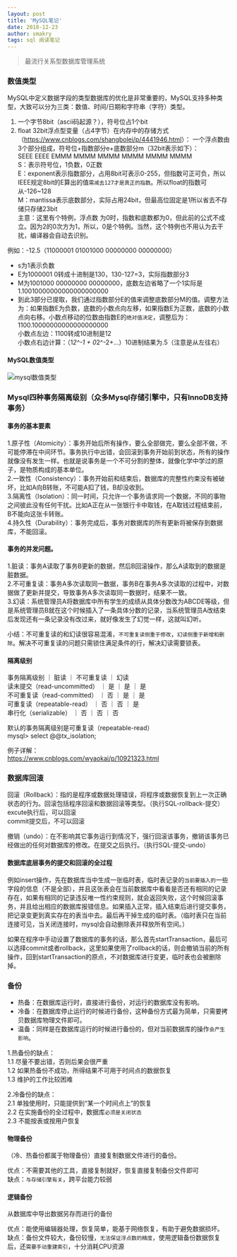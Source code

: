 ```yaml
---
layout: post
title: 'MySQL笔记'
date: 2018-12-23
author: smakry
tags: sql 阅读笔记
---
```


>  最流行关系型数据库管理系统

### 数值类型

MySQL中定义数据字段的类型数据库的优化是非常重要的，MySQL支持多种类型，大致可以分为三类：数值、时间/日期和字符串（字符）类型。
  
1. 一个字节8bit（ascii码起源？），符号位占1个bit
2. float 32bit浮点型变量（占4字节）在内存中的存储方式（<https://www.cnblogs.com/shangbolei/p/4441946.html>）：
一个浮点数由3个部分组成，符号位+指数部分e+底数部分m（32bit表示如下）：  
SEEE EEEE EMMM MMMM MMMM MMMM MMMM MMMM  
S：表示符号位，1负数，0正数  
E：exponent表示指数部分，占用8bit可表示0-255，但指数可正可负，所以IEEE规定8bit的E算出的值`需减去127才是真正的指数`。所以float的指数可从-126~128  
M：mantissa表示底数部分，实际占用24bit，但最高位固定是1所以省去不存储只存储23bit  
主意：这里有个特例，浮点数 为0时，指数和底数都为0，但此前的公式不成立。因为2的0次方为1，所以，0是个特例。当然，这个特例也不用认为去干扰，编译器会自动去识别。  

例如：-12.5（11000001 01001000 00000000 00000000）  

- s为1表示负数  
- E为1000001 0转成十进制是130，130-127=3，实际指数部分3  
- M为1001000 00000000 00000000，底数左边省略了一个1实际是1.10010000000000000000000  
- 到此3部分已提取，我们通过指数部分E的值来调整底数部分M的值。调整方法为：如果指数E为负数，底数的小数点向左移，如果指数E为正数，底数的小数点向右移。小数点移动的位数由指数E的`绝对值决定`，调整后为：  
1100.10000000000000000000   
小数点左边：1100转成10进制是12  
小数点右边计算：（1*2^-1 + 0*2^-2+...）10进制结果为.5（注意是从左往右）  


#### MySQL数值类型

![mysql数值类型]()

### Mysql四种事务隔离级别（众多Mysql存储引擎中，只有InnoDB支持事务）

#### 事务的基本要素

1.原子性（Atomicity）：事务开始后所有操作，要么全部做完，要么全部不做，不可能停滞在中间环节。事务执行中出错，会回滚到事务开始前到状态，所有的操作就像没有发生一样。也就是说事务是一个不可分割的整体，就像化学中学过的原子，是物质构成的基本单位。  
2.一致性（Consistency）：事务开始前和结束后，数据库的完整性约束没有被破坏，比如A向B转账，不可能A扣了钱，B却没收到。  
3.隔离性（Isolation）：同一时间，只允许一个事务请求同一个数据，不同的事物之间彼此没有任何干扰。比如A正在从一张银行卡中取钱，在A取钱过程结束前，B不能向这张卡转账。  
4.持久性（Durability）：事务完成后，事务对数据库的所有更新将被保存到数据库，不能回滚。  

#### 事务的并发问题。

1.脏读：事务A读取了事务B更新的数据，然后B回滚操作，那么A读取到的数据是脏数据。  
2.不可重复读：事务A多次读取同一数据，事务B在事务A多次读取的过程中，对数据做了更新并提交，导致事务A多次读取同一数据时，结果不一致。  
3.幻读：系统管理员A将数据库中所有学生的成绩从具体分数改为ABCDE等级，但是系统管理员B就在这个时候插入了一条具体分数的记录，当系统管理员A改结束后发现还有一条记录没有改过来，就好像发生了幻觉一样，这就叫幻听。  

小结：不可重复读的和幻读很容易混淆，`不可重复读侧重于修改`，`幻读侧重于新增和删除`。解决不可重复读的问题只需锁住满足条件的行，解决幻读需要锁表。  

#### 隔离级别

事务隔离级别 					｜ 脏读 	｜ 不可重复读 ｜ 幻读  
读未提交（read-uncommitted）	｜ 是	｜ 是		｜ 是  
不可重复读（read-committed）	｜ 否	｜ 是		｜ 是  
可重复读（repeatable-read）	｜ 否 	｜ 否 		｜ 是  
串行化（serializable）		｜ 否	｜ 否		｜ 否  


默认的事务隔离级别是可重复读（repeatable-read）   
mysql> select @@tx_isolation;  

例子详解：  
<https://www.cnblogs.com/wyaokai/p/10921323.html>


### 数据库回滚  

回滚（Rollback）：指的是程序或数据处理错误，将程序或数据恢复到上一次正确状态的行为。回滚包括程序回滚和数据回滚等类型。（执行SQL-rollback-提交）  
excute执行后，可以回滚  
commit提交后，不可以回滚  

撤销（undo）：在不影响其它事务运行到情况下，强行回滚该事务，撤销该事务已经做出的任何对数据库的修改。在提交之后执行。（执行SQL-提交-undo） 

#### 数据库底层事务的提交和回滚的全过程

例如insert操作，先在数据库当中生成一张临时表，临时表记录的`当前要插入的`一些字段的信息（不是全部），并且这张表会在当前数据库中看看是否还有相同的记录存在，如果有相同的记录违反唯一性约束规则，就会返回失败，这个时候回滚事务，并且给出相应的数据库报错信息。如果插入正常，插入结束后进行提交事务，把记录变更到真实存在的表当中去。最后再干掉生成的临时表。（临时表只在当前连接可见，当关闭连接时，mysql会自动删除表并释放所有空间。）  

如果在程序中手动设置了数据库的事务的话，那么首先startTransaction，最后可以选择commit或者rollback，这里如果使用了rollback的话，则会撤销当前的所有操作，回到startTransaction的原点，不对数据库进行变更，临时表也会被删除掉。  


### 备份

- 热备：在数据库运行时，直接进行备份，对运行的数据库没有影响。  
- 冷备：在数据库停止运行的时候进行备份，这种备份方式最为简单，只需要拷贝数据库物理文件即可。  
- 温备：同样是在数据库运行的时候进行备份的，但对当前数据库的操作`会产生影响`。  

1.热备份的缺点：  
	1.1 尽量不要出错，否则后果会很严重  
	1.2 如果热备份不成功，所得结果不可用于时间点的数据恢复  
	1.3 维护的工作比较困难  

2.冷备份的缺点：  
	2.1 单独使用时，只能提供到“某一个时间点上”的恢复  
	2.2 在实施备份的全过程中，数据库`必须是关闭状态`  
	2.3 不能按表或按用户恢复  

#### 物理备份

（冷、热备份都属于物理备份）直接复制数据文件进行的备份。  

优点：不需要其他的工具，直接复制就好，恢复直接复制备份文件即可  
缺点：`与存储引擎有关`，跨平台能力较弱  

#### 逻辑备份

从数据库中导出数据另存而进行的备份  

优点：能使用编辑器处理，恢复简单，能基于网络恢复，有助于避免数据损坏。  
缺点：备份文件较大，备份较慢，`无法保证浮点数的精度`，使用逻辑备份数据恢复后，还`需要手动重建索引`，十分消耗CPU资源



































